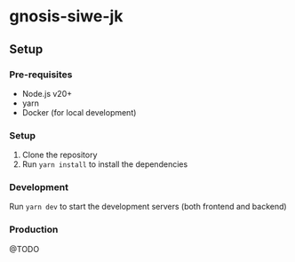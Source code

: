 # gnosis-siwe-jk

## Setup

### Pre-requisites

- Node.js v20+
- yarn
- Docker (for local development)

### Setup

1. Clone the repository
2. Run `yarn install` to install the dependencies

### Development

Run `yarn dev` to start the development servers (both frontend and backend)

### Production

@TODO
